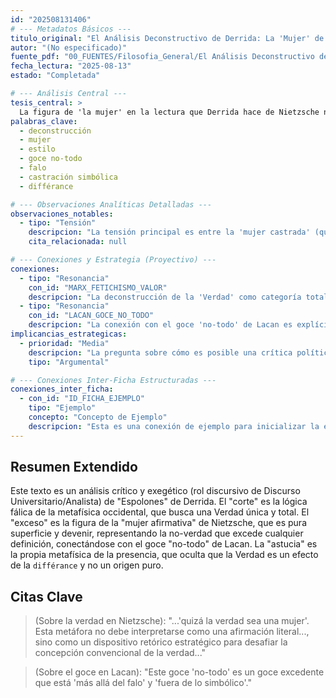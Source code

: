 ```yaml
---
id: "202508131406"
# --- Metadatos Básicos ---
titulo_original: "El Análisis Deconstructivo de Derrida: La 'Mujer' de Nietzsche y sus Resonancias Lacanianas"
autor: "(No especificado)"
fuente_pdf: "00_FUENTES/Filosofia_General/El Análisis Deconstructivo de Derrida.pdf"
fecha_lectura: "2025-08-13"
estado: "Completada"

# --- Análisis Central ---
tesis_central: >
  La figura de 'la mujer' en la lectura que Derrida hace de Nietzsche no es un tema de género, sino una estrategia deconstructiva para subvertir la idea de una Verdad única y estable, mostrando que es elusiva, plural y se resiste a la posesión, en resonancia con la lógica del 'no-todo' de Lacan.
palabras_clave:
  - deconstrucción
  - mujer
  - estilo
  - goce no-todo
  - falo
  - castración simbólica
  - différance

# --- Observaciones Analíticas Detalladas ---
observaciones_notables:
  - tipo: "Tensión"
    descripcion: "La tensión principal es entre la 'mujer castrada' (que se somete al 'corte' de la lógica fálica) y la 'mujer afirmativa' (el 'exceso' que subvierte ese orden). Representan dos estrategias frente a la metafísica."
    cita_relacionada: null

# --- Conexiones y Estrategia (Proyectivo) ---
conexiones:
  - tipo: "Resonancia"
    con_id: "MARX_FETICHISMO_VALOR"
    descripcion: "La deconstrucción de la 'Verdad' como categoría totalizante es análoga a la crítica marxista del 'Valor' como fetiche que oculta las relaciones reales de producción."
  - tipo: "Resonancia"
    con_id: "LACAN_GOCE_NO_TODO"
    descripcion: "La conexión con el goce 'no-todo' de Lacan es explícita y central, mostrando un puente entre la deconstrucción y el psicoanálisis en su crítica a las totalizaciones."
implicancias_estrategicas:
  - prioridad: "Media"
    descripcion: "La pregunta sobre cómo es posible una crítica política desde una verdad 'no-toda' es un problema fundamental para la tesis."
    tipo: "Argumental"

# --- Conexiones Inter-Ficha Estructuradas ---
conexiones_inter_ficha:
  - con_id: "ID_FICHA_EJEMPLO"
    tipo: "Ejemplo"
    concepto: "Concepto de Ejemplo"
    descripcion: "Esta es una conexión de ejemplo para inicializar la estructura."
---
```


## Resumen Extendido

Este texto es un análisis crítico y exegético (rol discursivo de Discurso Universitario/Analista) de "Espolones" de Derrida. El "corte" es la lógica fálica de la metafísica occidental, que busca una Verdad única y total. El "exceso" es la figura de la "mujer afirmativa" de Nietzsche, que es pura superficie y devenir, representando la no-verdad que excede cualquier definición, conectándose con el goce "no-todo" de Lacan. La "astucia" es la propia metafísica de la presencia, que oculta que la Verdad es un efecto de la `différance` y no un origen puro.

## Citas Clave

> (Sobre la verdad en Nietzsche): "...'quizá la verdad sea una mujer'. Esta metáfora no debe interpretarse como una afirmación literal..., sino como un dispositivo retórico estratégico para desafiar la concepción convencional de la verdad..."

> (Sobre el goce en Lacan): "Este goce 'no-todo' es un goce excedente que está 'más allá del falo' y 'fuera de lo simbólico'."